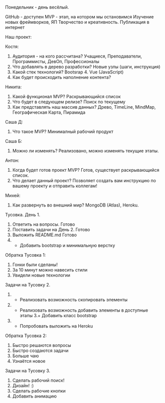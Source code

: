 Понедельник - день весёлый.


GitHub - доступен
MVP - этап, на котором мы остановимся
Изучение новых фреймворков, ЯП
Творчество и креативность.
Публикация в интернет



Наш проект:

Костя: 
1. Аудитория - на кого рассчитана? 
Учащиеся, Преподаватели, Программисты, ДевОп, Профессионалы
2. Что добавлять в дерево разработки? Новые узлы (шаги, инструкция)
3. Какой стек технологий?  Bootsrap 4. Vue (JavaScript)
4. Как будет происходить наполнение контента?



Никита:
1. Какой функционал MVP? Раскрывающийся список
2. Что будет в следующем релизе? Поиск по текущему 
3. Как представлять наш массив данных? Древо, TimeLine, MindMap, Географическая Карта, Пирамида



Саша Д:
1. Что такое MVP? Минималный рабочий продукт

Саша Б:
1. Можно ли изменять? Реализовано, можно изменять текущие этапы.

Антон:
1. Когда будет готов проект MVP? Готов, существует раскрывающийся список.
2. Что делает данный проект? Позволяет создать вам инструкцию по вашему проекту и отправить коллегам!


Михей:
1. Как развернуть во внешний мир? MongoDB (Atlas), Heroku.


Тусовка. День 1.

1. Ответить на вопросы. Готово
2. Поставить задачи на День 2. Готово 
3. Выложить README.md Готово
4. * Добавить bootstrap и минимальную верстку


Обратка Тусовка 1:
1. Гонки были сделаны!
2. За 10 минут можно навесить стили
3. Увидели новые технологии

Задачи на Тусовку 2.
1. + Реализовать возможность скопировать элементы
2. + Реализовать возможность добавить элементы в доступные этапы
3.+  Добавить класс bootstrap
4. - Попробовать выложить на Heroku

Обратка Тусовка 2:
1. Быстро решаются вопросы
2. Быстро создаются задачи
3. Больше чаю
4. Узнаётся новое


Задачи на Тусовку 3.
1.  Сделать рабочий поиск!
2. Дизайн! :)
3. Сделать рабочие кнопки
4. Добавить анимацию






